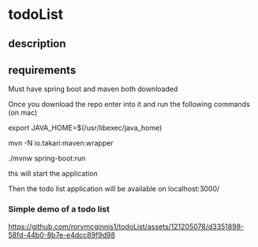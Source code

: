 # todoList

## description



## requirements
Must have spring boot and maven both downloaded

Once you download the repo enter into it and run the following commands (on mac)

export JAVA_HOME=$(/usr/libexec/java_home)

mvn -N io.takari:maven:wrapper

./mvnw spring-boot:run

ths will start the application

Then the todo list application will be available on localhost:3000/

### Simple demo of a todo list


https://github.com/rorymcginnis1/todoList/assets/121205078/d3351898-58fd-44b0-8b7e-e4dcc89f9d98

